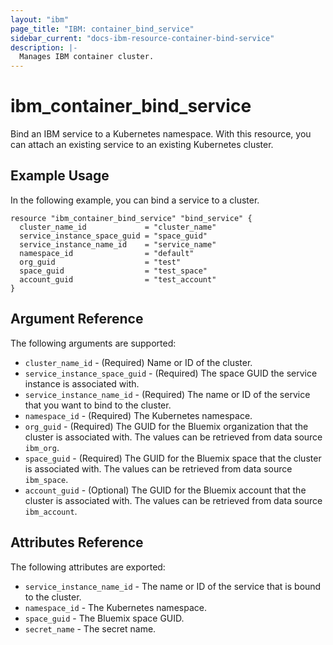 ```yaml
---
layout: "ibm"
page_title: "IBM: container_bind_service"
sidebar_current: "docs-ibm-resource-container-bind-service"
description: |-
  Manages IBM container cluster.
---
```


# ibm\_container_bind_service

Bind an IBM service to a Kubernetes namespace. With this resource, you can attach an existing service to an existing Kubernetes cluster. 

## Example Usage

In the following example, you can bind a service to a cluster.

```hcl
resource "ibm_container_bind_service" "bind_service" {
  cluster_name_id             = "cluster_name"
  service_instance_space_guid = "space_guid"
  service_instance_name_id    = "service_name"
  namespace_id                = "default"
  org_guid                    = "test"
  space_guid                  = "test_space"
  account_guid                = "test_account"
}
```

## Argument Reference

The following arguments are supported:

* `cluster_name_id` - (Required) Name or ID of the cluster.
* `service_instance_space_guid` - (Required) The space GUID the service instance is associated with.
* `service_instance_name_id` - (Required) The name or ID of the service that you want to bind to the cluster.
* `namespace_id` - (Required) The Kubernetes namespace.
* `org_guid` - (Required) The GUID for the Bluemix organization that the cluster is associated with. The values can be retrieved from data source `ibm_org`.
* `space_guid` - (Required) The GUID for the Bluemix space that the cluster is associated with. The values can be retrieved from data source `ibm_space`.
* `account_guid` - (Optional) The GUID for the Bluemix account that the cluster is associated with. The values can be retrieved from data source `ibm_account`.
    
## Attributes Reference

The following attributes are exported:

* `service_instance_name_id` - The name or ID of the service that is bound to the cluster.
* `namespace_id` -  The Kubernetes namespace.
* `space_guid` - The Bluemix space GUID. 
* `secret_name` - The secret name.

